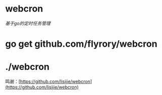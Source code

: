 # webcron

*基于go的定时任务管理*

# go get github.com/flyrory/webcron

# ./webcron

鸣谢：[https://github.com/lisijie/webcron](https://github.com/lisijie/webcron)

